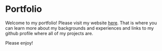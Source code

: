 # Portfolio

Welcome to my portfolio! Please visit my website [here](https://madakdouk.github.io/).
That is where you can learn more about my backgrounds and experiences and links to my github profile where all of my projects are.

Please enjoy!
